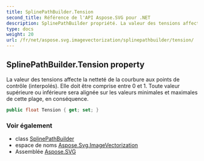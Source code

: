 ```yaml
---
title: SplinePathBuilder.Tension
second_title: Référence de l'API Aspose.SVG pour .NET
description: SplinePathBuilder propriété. La valeur des tensions affecte la netteté de la courbure aux points de contrôle interpolés. Elle doit être comprise entre 0 et 1. Toute valeur supérieure ou inférieure sera alignée sur les valeurs minimales et maximales de cette plage en conséquence.
type: docs
weight: 20
url: /fr/net/aspose.svg.imagevectorization/splinepathbuilder/tension/
---
```

## SplinePathBuilder.Tension property

La valeur des tensions affecte la netteté de la courbure aux points de contrôle (interpolés). Elle doit être comprise entre 0 et 1. Toute valeur supérieure ou inférieure sera alignée sur les valeurs minimales et maximales de cette plage, en conséquence.

```csharp
public float Tension { get; set; }
```

### Voir également

* class [SplinePathBuilder](../)
* espace de noms [Aspose.Svg.ImageVectorization](../../splinepathbuilder/)
* Assemblée [Aspose.SVG](../../../)


